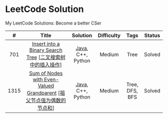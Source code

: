 LeetCode Solution
========
My LeetCode Solutions: Become a better CSer
 
| # | Title | Solution | Difficulty | Tags | Status | 
|:----:| :-----------------------------------------------: | :--------------------------------: | :--: | :--: | :----: | 
| 701 | [Insert into a Binary Search Tree](https://leetcode.com/problems/insert-into-a-binary-search-tree/) [[二叉搜索树中的插入操作](https://leetcode-cn.com/problems/insert-into-a-binary-search-tree/)]| [Java](./solution/701.Insert-into-a-Binary-Search-Tree.md), C++, Python | Medium | Tree | Solved |
| 1315 | [Sum of Nodes with Even-Valued Grandparent](https://leetcode.com/problems/sum-of-nodes-with-even-valued-grandparent/) [[祖父节点值为偶数的节点和](https://leetcode-cn.com/problems/sum-of-nodes-with-even-valued-grandparent/)]| [Java](./solution/1315.Sum-of-Nodes-with-Even-Valued-Grandparent.md), C++, Python | Medium | Tree, DFS, BFS | Solved |

